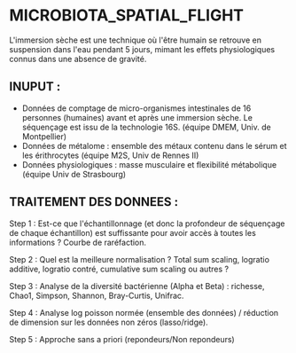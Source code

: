 # MICROBIOTA_SPATIAL_FLIGHT

L'immersion sèche est une technique où l'être humain se retrouve en suspension dans l'eau pendant 5 jours, mimant les effets physiologiques connus dans une absence de gravité.

## INUPUT :
- Données de comptage de micro-organismes intestinales de 16 personnes (humaines) avant et après une immersion sèche. Le séquençage est issu de la technologie 16S. (équipe DMEM, Univ. de Montpellier)
- Données de métalome : ensemble des métaux contenu dans le sérum et les érithrocytes (équipe M2S, Univ de Rennes II)
- Données physiologiques : masse musculaire et flexibilité métabolique (équipe Univ de Strasbourg)

## TRAITEMENT DES DONNEES :
Step 1 : Est-ce que l'échantillonnage (et donc la profondeur de séquençage de chaque échantillon) est suffissante pour avoir accès à toutes les informations ? Courbe de raréfaction.

Step 2 : Quel est la meilleure normalisation ? Total sum scaling, logratio additive, logratio contré, cumulative sum scaling ou autres ?

Step 3 : Analyse de la diversité bactérienne (Alpha et Beta) : richesse, Chao1, Simpson, Shannon, Bray-Curtis, Unifrac.

Step 4 : Analyse log poisson normée (ensemble des données) / réduction de dimension sur les données non zéros (lasso/ridge).

Step 5 : Approche sans a priori (repondeurs/Non repondeurs)
